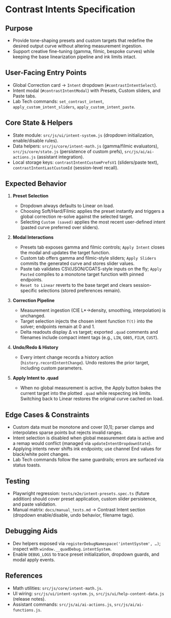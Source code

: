 # Contrast Intents Specification

## Purpose
- Provide tone-shaping presets and custom targets that redefine the desired output curve without altering measurement ingestion.
- Support creative fine-tuning (gamma, filmic, bespoke curves) while keeping the base linearization pipeline and ink limits intact.

## User-Facing Entry Points
- Global Correction card → `Intent` dropdown (`#contrastIntentSelect`).
- Intent modal (`#contrastIntentModal`) with Presets, Custom sliders, and Paste tabs.
- Lab Tech commands: `set_contrast_intent`, `apply_custom_intent_sliders`, `apply_custom_intent_paste`.

## Core State & Helpers
- State module: `src/js/ui/intent-system.js` (dropdown initialization, enable/disable rules).
- Data helpers: `src/js/core/intent-math.js` (gamma/filmic evaluators), `src/js/core/state.js` (persistence of custom prefs), `src/js/ai/ai-actions.js` (assistant integration).
- Local storage keys: `contrastIntentCustomPrefsV1` (sliders/paste text), `contrastIntentLastCustomId` (session-level recall).

## Expected Behavior
1. **Preset Selection**
   - Dropdown always defaults to Linear on load.
   - Choosing Soft/Hard/Filmic applies the preset instantly and triggers a global correction re-solve against the selected target.
   - Selecting `Custom (saved)` applies the most recent user-defined intent (pasted curve preferred over sliders).

2. **Modal Interactions**
   - Presets tab exposes gamma and filmic controls; `Apply Intent` closes the modal and updates the target function.
   - Custom tab offers gamma and filmic-style sliders; `Apply Sliders` commits the generated curve and stores slider values.
   - Paste tab validates CSV/JSON/CGATS-style inputs on the fly; `Apply Pasted` compiles to a monotone target function with pinned endpoints.
   - `Reset to Linear` reverts to the base target and clears session-specific selections (stored preferences remain).

3. **Correction Pipeline**
   - Measurement ingestion (CIE L*→density, smoothing, interpolation) is unchanged.
   - Target selection injects the chosen intent function `T(t)` into the solver; endpoints remain at 0 and 1.
   - Delta readouts display Δ vs target; exported `.quad` comments and filenames include compact intent tags (e.g., `LIN`, `G085`, `FILM`, `CUST`).

4. **Undo/Redo & History**
   - Every intent change records a history action (`history.recordIntentChange`). Undo restores the prior target, including custom parameters.

5. **Apply Intent to .quad**
   - When no global measurement is active, the Apply button bakes the current target into the plotted `.quad` while respecting ink limits. Switching back to Linear restores the original curve cached on load.

## Edge Cases & Constraints
- Custom data must be monotone and cover [0,1]; parser clamps and interpolates sparse points but rejects invalid ranges.
- Intent selection is disabled when global measurement data is active and a remap would conflict (managed via `updateIntentDropdownState`).
- Applying intents never shifts ink endpoints; use channel End values for black/white point changes.
- Lab Tech commands follow the same guardrails; errors are surfaced via status toasts.

## Testing
- Playwright regression: `tests/e2e/intent-presets.spec.ts` (future addition) should cover preset application, custom slider persistence, and paste validation.
- Manual matrix: `docs/manual_tests.md` → Contrast Intent section (dropdown enable/disable, undo behavior, filename tags).

## Debugging Aids
- Dev helpers exposed via `registerDebugNamespace('intentSystem', …)`; inspect with `window.__quadDebug.intentSystem`.
- Enable `DEBUG_LOGS` to trace preset initialization, dropdown guards, and modal apply events.

## References
- Math utilities: `src/js/core/intent-math.js`.
- UI wiring: `src/js/ui/intent-system.js`, `src/js/ui/help-content-data.js` (release notes).
- Assistant commands: `src/js/ai/ai-actions.js`, `src/js/ai/ai-functions.js`.
